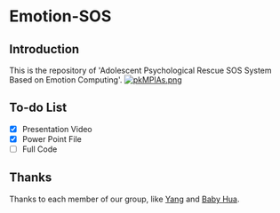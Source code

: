 # Emotion-SOS
## Introduction
This is the repository of 'Adolescent Psychological Rescue SOS System Based on Emotion Computing'. 
[![pkMPlAs.png](https://s21.ax1x.com/2024/05/21/pkMPlAs.png)](https://imgse.com/i/pkMPlAs)

## To-do List
- [x] Presentation Video
- [x] Power Point File
- [ ] Full Code

## Thanks
Thanks to each member of our group, like [Yang](https://github.com/Uestc-Young) and [Baby Hua](https://github.com/Aboutime233).
